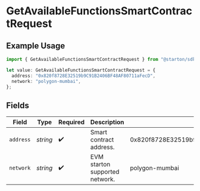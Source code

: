 # GetAvailableFunctionsSmartContractRequest

## Example Usage

```typescript
import { GetAvailableFunctionsSmartContractRequest } from "@starton/sdk/sdk/models/operations";

let value: GetAvailableFunctionsSmartContractRequest = {
  address: "0x820f8728E32519b9C91B2406BF48AF80711aFecD",
  network: "polygon-mumbai",
};
```

## Fields

| Field                                      | Type                                       | Required                                   | Description                                | Example                                    |
| ------------------------------------------ | ------------------------------------------ | ------------------------------------------ | ------------------------------------------ | ------------------------------------------ |
| `address`                                  | *string*                                   | :heavy_check_mark:                         | Smart contract address.                    | 0x820f8728E32519b9C91B2406BF48AF80711aFecD |
| `network`                                  | *string*                                   | :heavy_check_mark:                         | EVM starton supported network.             | polygon-mumbai                             |